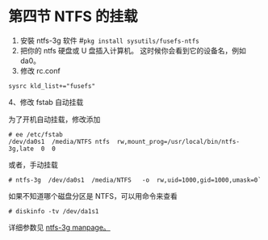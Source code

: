 # 第四节 NTFS 的挂载

1. 安裝 ntfs-3g 软件 #`pkg install sysutils/fusefs-ntfs`
2. 把你的 ntfs 硬盘或 U 盘插入计算机。 这时候你会看到它的设备名，例如 da0。
3. 修改 rc.conf

```
sysrc kld_list+="fusefs"
```

4、修改 fstab 自动挂载

为了开机自动挂载，修改添加

```
# ee /etc/fstab
/dev/da0s1  /media/NTFS ntfs  rw,mount_prog=/usr/local/bin/ntfs-3g,late  0  0
```

或者，手动挂载

```
# ntfs-3g  /dev/da0s1  /media/NTFS   -o  rw,uid=1000,gid=1000,umask=0`
```

如果不知道哪个磁盘分区是 NTFS，可以用命令来查看

```
# diskinfo -tv /dev/da1s1
```

详细参数见 [ntfs-3g manpage。](https://www.freebsd.org/cgi/man.cgi?query=ntfs-3g&format=html)

